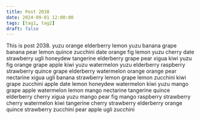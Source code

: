 ```yaml
---
title: Post 2038
date: 2024-09-01 12:00:00
tags: [tag1, tag2]
draft: false
---
```

This is post 2038.
yuzu
orange
elderberry
lemon
yuzu
banana
grape
banana
pear
lemon
quince
zucchini
date
orange
fig
lemon
yuzu
cherry
date
strawberry
ugli
honeydew
tangerine
elderberry
grape
pear
xigua
kiwi
yuzu
fig
orange
grape
apple
kiwi
yuzu
watermelon
yuzu
elderberry
raspberry
strawberry
quince
grape
elderberry
watermelon
orange
orange
pear
nectarine
xigua
ugli
banana
strawberry
lemon
grape
lemon
zucchini
kiwi
grape
zucchini
apple
date
lemon
honeydew
watermelon
kiwi
yuzu
mango
grape
apple
watermelon
lemon
mango
nectarine
tangerine
quince
elderberry
cherry
xigua
yuzu
mango
pear
fig
mango
raspberry
strawberry
cherry
watermelon
kiwi
tangerine
cherry
strawberry
elderberry
orange
quince
strawberry
zucchini
pear
apple
ugli
zucchini

